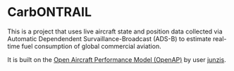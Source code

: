 # CarbONTRAIL

This is a project that uses live aircraft state and position data collected via Automatic Dependendent Survaillance-Broadcast (ADS-B) to estimate real-time fuel consumption of global commercial aviation.

It is built on the [Open Aircraft Performance Model (OpenAP)](https://github.com/junzis/openap) by user [junzis](github.com/junzis). 
